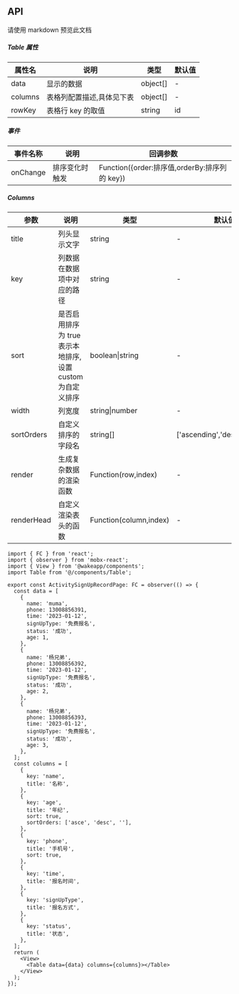 ## API

请使用 markdown 预览此文档

##### Table 属性

| 属性名  | 说明                      | 类型     | 默认值 |
| ------- | ------------------------- | -------- | ------ |
| data    | 显示的数据                | object[] | -      |
| columns | 表格列配置描述,具体见下表 | object[] | -      |
| rowKey  | 表格行 key 的取值         | string   | id     |

##### 事件

| 事件名称 | 说明           | 回调参数                                      |
| -------- | -------------- | --------------------------------------------- |
| onChange | 排序变化时触发 | Function({order:排序值,orderBy:排序列的 key}) |

##### Columns

| 参数       | 说明                                                      | 类型                   | 默认值                        |
| ---------- | --------------------------------------------------------- | ---------------------- | ----------------------------- |
| title      | 列头显示文字                                              | string                 | -                             |
| key        | 列数据在数据项中对应的路径                                | string                 | -                             |
| sort       | 是否启用排序为 true 表示本地排序,设置 custom 为自定义排序 | boolean\|string        | -                             |
| width      | 列宽度                                                    | string\|number         | -                             |
| sortOrders | 自定义排序的字段名                                        | string[]               | ['ascending','descending',''] |
| render     | 生成复杂数据的渲染函数                                    | Function(row,index)    | -                             |
| renderHead | 自定义渲染表头的函数                                      | Function(column,index) | -                             |

```tsx
import { FC } from 'react';
import { observer } from 'mobx-react';
import { View } from '@wakeapp/components';
import Table from '@/components/Table';

export const ActivitySignUpRecordPage: FC = observer(() => {
  const data = [
    {
      name: 'muma',
      phone: 13008856391,
      time: '2023-01-12',
      signUpType: '免费报名',
      status: '成功',
      age: 1,
    },
    {
      name: '杨兄弟',
      phone: 13008856392,
      time: '2023-01-12',
      signUpType: '免费报名',
      status: '成功',
      age: 2,
    },
    {
      name: '杨兄弟',
      phone: 13008856393,
      time: '2023-01-12',
      signUpType: '免费报名',
      status: '成功',
      age: 3,
    },
  ];
  const columns = [
    {
      key: 'name',
      title: '名称',
    },
    {
      key: 'age',
      title: '年纪',
      sort: true,
      sortOrders: ['asce', 'desc', ''],
    },
    {
      key: 'phone',
      title: '手机号',
      sort: true,
    },
    {
      key: 'time',
      title: '报名时间',
    },
    {
      key: 'signUpType',
      title: '报名方式',
    },
    {
      key: 'status',
      title: '状态',
    },
  ];
  return (
    <View>
      <Table data={data} columns={columns}></Table>
    </View>
  );
});
```
